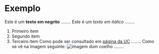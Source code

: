 # Exemplo
Este é um **texto em negrito** ........
Este é um *texto em itálico* ........
1. Primeiro item
2. Segundo item
3. Terceiro item
Como pode ser consultado em [página da UC](http://www.uc.pt) ........
Como se vê na imagem seguinte: ![imagem dum coelho](http://www.coellho.com) ........
